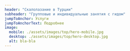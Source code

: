 ```yaml
---
header: "Скалолазание в Турции"
subheader: "Групповые и индивидуальные занятия с гидом"
jumpToAnchor: Услуги
jumpToAnchorText: Подробнее
image:
  mobile: ./assets/images/top/hero-mobile.jpg
  desktop: ./assets/images/top/hero-desktop.jpg
  alt: bla-bla
---
```

